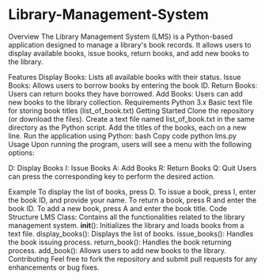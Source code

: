 # Library-Management-System
Overview
The Library Management System (LMS) is a Python-based application designed to manage a library's book records. It allows users to display available books, issue books, return books, and add new books to the library.

Features
Display Books: Lists all available books with their status.
Issue Books: Allows users to borrow books by entering the book ID.
Return Books: Users can return books they have borrowed.
Add Books: Users can add new books to the library collection.
Requirements
Python 3.x
Basic text file for storing book titles (list_of_book.txt)
Getting Started
Clone the repository (or download the files).
Create a text file named list_of_book.txt in the same directory as the Python script. Add the titles of the books, each on a new line.
Run the application using Python:
bash
Copy code
python lms.py
Usage
Upon running the program, users will see a menu with the following options:

D: Display Books
I: Issue Books
A: Add Books
R: Return Books
Q: Quit
Users can press the corresponding key to perform the desired action.

Example
To display the list of books, press D.
To issue a book, press I, enter the book ID, and provide your name.
To return a book, press R and enter the book ID.
To add a new book, press A and enter the book title.
Code Structure
LMS Class: Contains all the functionalities related to the library management system.
__init__(): Initializes the library and loads books from a text file.
display_books(): Displays the list of books.
issue_books(): Handles the book issuing process.
return_book(): Handles the book returning process.
add_book(): Allows users to add new books to the library.
Contributing
Feel free to fork the repository and submit pull requests for any enhancements or bug fixes.
